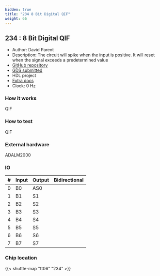 ```yaml
---
hidden: true
title: "234 8 Bit Digital QIF"
weight: 66
---
```


## 234 : 8 Bit Digital QIF

* Author: David Parent
* Description: The circuit will spike when the input is positive.  It will reset when the signal exceeds a predetermined value
* [GitHub repository](https://github.com/davidparent/tt_um_tt6_verilog_davidparent)
* [GDS submitted](https://github.com/davidparent/tt_um_tt6_verilog_davidparent/actions/runs/8632309382)
* HDL project
* [Extra docs](None)
* Clock: 0 Hz

<!---

This file is used to generate your project datasheet. Please fill in the information below and delete any unused
sections.

You can also include images in this folder and reference them in the markdown. Each image must be less than
512 kb in size, and the combined size of all images must be less than 1 MB.
-->


### How it works

QIF

### How to test

QIF

### External hardware

ADALM2000


### IO

| # | Input          | Output         | Bidirectional   |
| - | -------------- | -------------- | --------------- |
| 0 | B0 | AS0 |  |
| 1 | B1 | S1 |  |
| 2 | B2 | S2 |  |
| 3 | B3 | S3 |  |
| 4 | B4 | S4 |  |
| 5 | B5 | S5 |  |
| 6 | B6 | S6 |  |
| 7 | B7 | S7 |  |

### Chip location

{{< shuttle-map "tt06" "234" >}}
